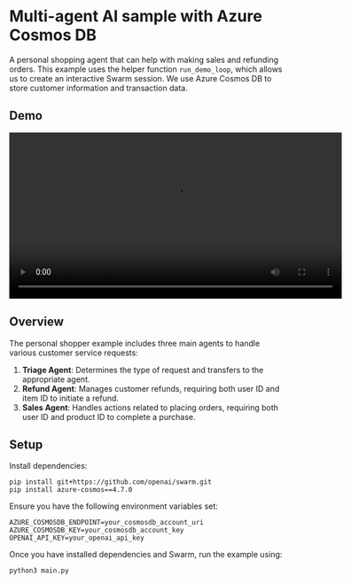 # Multi-agent AI sample with Azure Cosmos DB

A personal shopping agent that can help with making sales and refunding orders.
This example uses the helper function `run_demo_loop`, which allows us to create an interactive Swarm session.
We use Azure Cosmos DB to store customer information and transaction data.

## Demo

<video width="600" controls autoplay>
  <source src="./media/demo.mp4" type="video/mp4">
  Your browser does not support the video tag.
</video>

## Overview

The personal shopper example includes three main agents to handle various customer service requests:

1. **Triage Agent**: Determines the type of request and transfers to the appropriate agent.
2. **Refund Agent**: Manages customer refunds, requiring both user ID and item ID to initiate a refund.
3. **Sales Agent**: Handles actions related to placing orders, requiring both user ID and product ID to complete a purchase.

## Setup

Install dependencies:

```shell
pip install git+https://github.com/openai/swarm.git
pip install azure-cosmos==4.7.0
```

Ensure you have the following environment variables set:
```shell
AZURE_COSMOSDB_ENDPOINT=your_cosmosdb_account_uri
AZURE_COSMOSDB_KEY=your_cosmosdb_account_key
OPENAI_API_KEY=your_openai_api_key
```

Once you have installed dependencies and Swarm, run the example using:

```shell
python3 main.py
```
